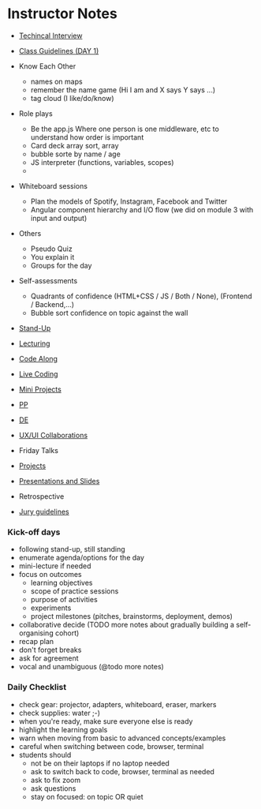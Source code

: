 
# Instructor Notes

- [Techincal Interview](./technical-interview.md)
- [Class Guidelines (DAY 1)](./bcn-webdev-guidelines.md)
- Know Each Other
  - names on maps
  - remember the name game (Hi I am and X says Y says ...)
  - tag cloud (I like/do/know)
- Role plays
  - Be the app.js Where one person is one middleware, etc to understand how order is important
  - Card deck array sort, array
  - bubble sorte by name / age
  - JS interpreter (functions, variables, scopes)
  -
- Whiteboard sessions
  - Plan the models of Spotify, Instagram, Facebook and Twitter
  - Angular component hierarchy and I/O flow (we did on module 3 with input and output)
- Others
  - Pseudo Quiz
  - You explain it
  - Groups for the day
- Self-assessments
  - Quadrants of confidence (HTML+CSS / JS / Both / None), (Frontend / Backend,...)
  - Bubble sort confidence on topic against the wall

- [Stand-Up](./stand-up.md)
- [Lecturing](./lecture.md)
- [Code Along](./code-along.md)
- [Live Coding](./live-coding.md)
- [Mini Projects](./mini-projects.md)
- [PP](./pair-programming.md)
- [DE](./daily-exercise.md)
- [UX/UI Collaborations](./ux-ui-collaborations.md)
- Friday Talks
- [Projects](./projects.md)
- [Presentations and Slides](./slides-guidelines.md)
- Retrospective
- [Jury guidelines](./jury-guidelines.md)

### Kick-off days

- following stand-up, still standing
- enumerate agenda/options for the day
- mini-lecture if needed
- focus on outcomes
  - learning objectives
  - scope of practice sessions
  - purpose of activities
  - experiments
  - project milestones (pitches, brainstorms, deployment, demos)
- collaborative decide (TODO more notes about gradually building a self-organising cohort)
- recap plan
- don't forget breaks
- ask for agreement
- vocal and unambiguous (@todo more notes)

### Daily Checklist

- check gear: projector, adapters, whiteboard, eraser, markers
- check supplies: water ;-)
- when you're ready, make sure everyone else is ready
- highlight the learning goals
- warn when moving from basic to advanced concepts/examples
- careful when switching between code, browser, terminal
- students should
  - not be on their laptops if no laptop needed
  - ask to switch back to code, browser, terminal as needed
  - ask to fix zoom
  - ask questions
  - stay on focused: on topic OR quiet


